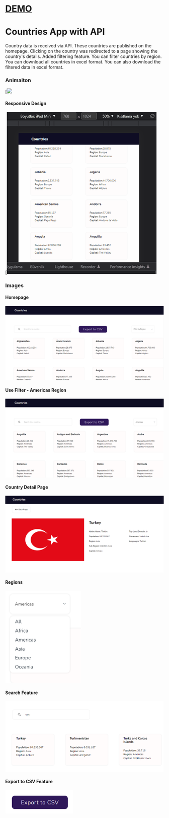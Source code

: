 # [DEMO](https://countries-app-sage.vercel.app/) 


# Countries App with API
Country data is received via API. These countries are published on the homepage. Clicking on the country was redirected to a page showing the country's details. 
Added filtering feature. You can filter countries by region. You can download all countries in excel format. You can also download the filtered data in excel format.

### Animaiton

[![](https://github.com/GamzeEbru/Countries-App/blob/main/public/Photo/Countries.gif)
#### Responsive Design

[![](https://github.com/GamzeEbru/Countries-App/blob/main/public/Photo/Countriesresponsive.gif)

### Images
####  Homepage
[![](https://github.com/GamzeEbru/Countries-App/blob/main/public/Photo/6.PNG)](https://github.com/GamzeEbru/Countries-App/blob/main/public/Photo/6.PNG)
#### Use Filter - Americas Region
[![](https://github.com/GamzeEbru/Countries-App/blob/main/public/Photo/american.PNG)](http://github.com/GamzeEbru/Countries-App/blob/main/public/Photo/american.PNG)
#### Country Detail Page
[![Detail page](https://github.com/GamzeEbru/Countries-App/blob/main/public/Photo/detail.PNG "Detail page")](http://github.com/GamzeEbru/Countries-App/blob/main/public/Photo/detail.PNG "Detail page")
#### Regions 
[![](https://github.com/GamzeEbru/Countries-App/blob/main/public/Photo/filter.PNG)](https://github.com/GamzeEbru/Countries-App/blob/main/public/Photo/filter.PNG)
#### Search Feature
[![](https://github.com/GamzeEbru/Countries-App/blob/main/public/Photo/turk.PNG)](https://github.com/GamzeEbru/Countries-App/blob/main/public/Photo/turk.PNG)
#### Export to CSV Feature
[![](https://github.com/GamzeEbru/Countries-App/blob/main/public/Photo/sdasd.PNG)](https://github.com/GamzeEbru/Countries-App/blob/main/public/Photo/sdasd.PNG)
